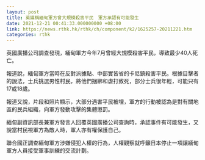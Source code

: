 ```yaml
---
layout: post
title: 英媒稱緬甸軍方曾大規模殺害平民　軍方承認有可能發生
date: 2021-12-21 00:41:33.000000000 +08:00
link: https://news.rthk.hk/rthk/ch/component/k2/1625257-20211221.htm
categories: rthk
---
```


英國廣播公司調查發現，緬甸軍方今年7月曾經大規模殺害平民，導致最少40人死亡。

報道說，緬甸軍方當時在反對派據點、中部實皆省的卡尼鎮殺害平民。根據目擊者的說法，士兵挑選男性村民，將他們捆綁和虐打致死，部分士兵很年輕，可能只有17或18歲。

報道又說，片段和照片顯示，大部分遇害平民被埋，軍方的行動被認為是對有關地區的民兵組織，向軍方發動攻擊的集體懲罰。

緬甸副資訊部長兼軍方發言人回覆英國廣播公司查詢時，承認事件有可能發生，又說當村民視軍方為敵人時，軍人亦有權保護自己。

聯合國正調查緬甸軍方涉嫌侵犯人權的行為，人權觀察就呼籲日本停止一項讓緬甸軍方人員接受軍事訓練的交流計劃。
